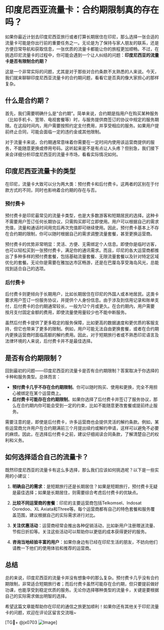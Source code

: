 # 印度尼西亚流量卡：合约期限制真的存在吗？

如果你最近计划去印度尼西亚旅行或者打算长期居住在印尼，那么选择一张合适的流量卡可能是你出行前的重要任务之一。无论是为了保持与家人朋友的联系，还是方便日常导航和获取信息，一张优质的流量卡都能让你的旅程更加顺畅。不过，在挑选印尼流量卡的过程中，你可能会遇到一个让人纠结的问题：**印度尼西亚的流量卡是否有限制合约期？**

这是一个非常实际的问题，尤其是对于那些对合约条款不太熟悉的人来说。今天，我们就来聊聊印度尼西亚流量卡的合约期问题，看看它是否真的像大家担心的那样复杂。

## 什么是合约期？

首先，我们需要明确什么是“合约期”。简单来说，合约期是指用户在购买某种服务（比如手机卡、宽带、电视套餐等）时，与服务提供商签订的协议中规定的服务期限。在这段时间内，用户需要按照约定支付费用，并享受相应的服务。如果用户提前终止合同，可能会面临一定的违约金或其他限制。

对于流量卡来说，合约期通常意味着你需要在一定时间内使用该运营商提供的服务，不能随意更换或停用号码。这听起来是不是有点让人头疼？但别急，我们接下来会详细分析印度尼西亚的流量卡市场，看看实际情况如何。

## 印度尼西亚流量卡的类型

在印尼，流量卡大致可以分为两大类：预付费卡和后付费卡。这两者的区别在于付款方式的不同，同时也影响着合约期的存在与否。

### 预付费卡

预付费卡是印尼最常见的流量卡类型，也是大多数游客和短期居民的选择。这种卡不需要用户签订任何长期协议，只需购买即可立即使用。用户可以根据自己的需求充值，流量和通话时间用完后再次充值即可继续使用。因此，预付费卡基本上不存在合约期的限制，你可以随时根据自己的需求调整流量套餐，甚至更换运营商。

预付费卡的优势非常明显：灵活、方便、无需绑定个人信息。即使你是临时访客，也可以轻松买到一张预付费卡，满足你的通讯需求。而且，印尼的各大运营商都推出了多种多样的预付费套餐，包括基础流量套餐、无限流量套餐以及针对特定区域优化的套餐。无论你是需要在雅加达市区畅游，还是在巴厘岛享受海岛风光，总能找到适合自己的选项。

### 后付费卡

后付费卡则更倾向于长期用户，比如长期居住在印尼的外国人或本地居民。这类卡要求用户签订一份服务协议，并提供个人身份信息。由于涉及到信用记录和账单支付，后付费卡的合约期通常较长，一般为12个月或更久。在合约期内，用户需要按月支付固定金额的费用，即使流量使用量较少也不能中断服务。

虽然后付费卡提供了更多稳定的服务保障，比如更高的数据速度和更优质的客服支持，但它也带来了更多的限制。例如，用户可能无法自由更换套餐，或者在合约期内更换运营商时面临高额的解约费用。因此，对于短期旅行者或不熟悉印尼语言及法律环境的人来说，后付费卡并不是最佳选择。

## 是否有合约期限制？

回到最初的问题——印度尼西亚的流量卡是否有合约期限制？答案取决于你选择的卡种和服务类型。总体而言：

- **预付费卡几乎不存在合约期限制**。你可以随时购买、使用和更换，完全不用担心被绑定在某个运营商上。
- **后付费卡可能存在合约期限制**。如果你选择了后付费卡并签订了服务协议，那么在合约期内你可能会受到一定的约束，比如不能随意更改套餐或提前终止服务。

需要注意的是，即使是后付费卡，许多运营商也会提供灵活的解约条款。例如，某些运营商允许用户在合约期满前三个月提出续约或解约申请，这样可以避免不必要的麻烦。因此，在选择后付费卡之前，建议仔细阅读合同条款，了解清楚自己的权利和义务。

## 如何选择适合自己的流量卡？

既然印度尼西亚的流量卡有这么多选择，那么我们应该如何挑选呢？以下是一些实用的小建议：

1. **明确自己的需求**：是短期旅行还是长期居住？如果是短期旅行，预付费卡无疑是最佳选择；如果是长期居住，则需要综合考虑后付费卡的优缺点。
   
2. **比较不同运营商的套餐**：印尼的主要运营商包括Telkomsel、Indosat Ooredoo、XL Axiata和Three等。每个运营商都有自己的特色套餐和服务覆盖范围，建议根据自己的实际需求进行对比。

3. **关注优惠活动**：运营商经常会推出各种促销活动，比如新用户注册赠送流量、节假日折扣等。关注这些活动可以帮助你以更低的成本获得更好的服务。

4. **咨询当地经验丰富的用户**：如果你身边有已经在印尼生活的朋友，不妨向他们请教一下他们的使用体验和推荐的运营商。

## 总结

总的来说，印度尼西亚的流量卡并没有想象中的那么复杂。预付费卡几乎没有合约期限制，非常适合短期旅行者；而后付费卡虽然可能存在合约期，但只要提前做好功课，也能享受到稳定优质的服务。无论你选择哪种类型的流量卡，关键是要根据自己的实际需求做出明智的选择。

希望这篇文章能帮助你在印尼的通信之旅更加顺利！如果你还有其他关于印尼流量卡的问题，欢迎在评论区留言交流哦~ 

[TG💪+ @jx0703 ![Image](https://github.com/user-attachments/assets/dbca1d08-cadb-493c-b0ec-ad6f7a83f270)]